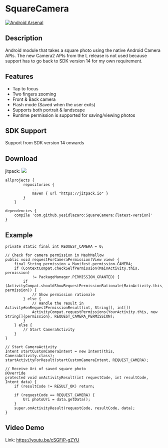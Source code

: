 # SquareCamera
[![Android Arsenal](https://img.shields.io/badge/Android%20Arsenal-SquareCamera-brightgreen.svg?style=flat)](http://android-arsenal.com/details/1/1745)
## Description
Android module that takes a square photo using the native Android Camera APIs. The new Camera2 APIs from the L release is not used because support has to go back to SDK version 14 for my own requirement. 

## Features
- Tap to focus
- Two fingers zooming
- Front & Back camera
- Flash mode (Saved when the user exits)
- Supports both portrait & landscape
- Runtime permission is supported for saving/viewing photos

## SDK Support
Support from SDK version 14 onwards

## Download
jitpack:
[![](https://jitpack.io/v/yesidlazaro/SquareCamera.svg)](https://jitpack.io/#yesidlazaro/SquareCamera)

```
allprojects {
        repositories {
            ...
            maven { url "https://jitpack.io" }
        }
    }

dependencies {
    compile 'com.github.yesidlazaro:SquareCamera:{latest-version}'
}
```

## Example
```
private static final int REQUEST_CAMERA = 0;

// Check for camera permission in MashMallow
public void requestForCameraPermission(View view) {
    final String permission = Manifest.permission.CAMERA;
    if (ContextCompat.checkSelfPermission(MainActivity.this, permission)
            != PackageManager.PERMISSION_GRANTED) {
        if (ActivityCompat.shouldShowRequestPermissionRationale(MainActivity.this, permission)) {
            // Show permission rationale
        } else {
            // Handle the result in Activity#onRequestPermissionResult(int, String[], int[])
            ActivityCompat.requestPermissions(YourActivity.this, new String[]{permission}, REQUEST_CAMERA_PERMISSION);
        }
    } else {
        // Start CameraActivity
    }
}

// Start CameraActivity
Intent startCustomCameraIntent = new Intent(this, CameraActivity.class);
startActivityForResult(startCustomCameraIntent, REQUEST_CAMERA);

// Receive Uri of saved square photo
@Override
protected void onActivityResult(int requestCode, int resultCode, Intent data) {
    if (resultCode != RESULT_OK) return;

    if (requestCode == REQUEST_CAMERA) {
        Uri photoUri = data.getData();
    }
    super.onActivityResult(requestCode, resultCode, data);
}
```

## Video Demo
Link: https://youtu.be/cSGFiP-gZYU
